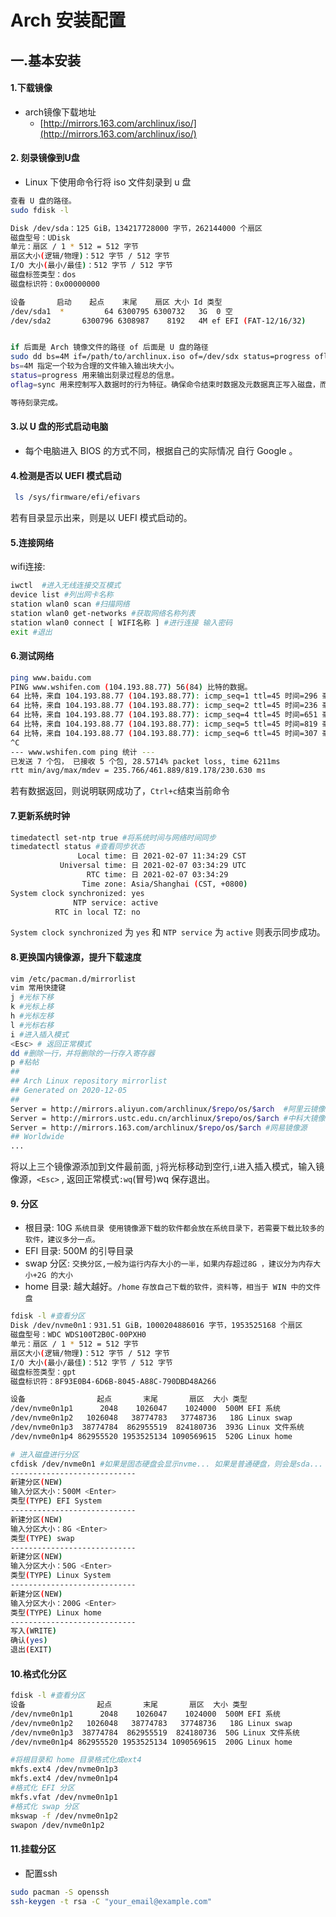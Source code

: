 # Arch 安装配置

## 一.基本安装
#### 1.下载镜像

- arch镜像下载地址
  - [http://mirrors.163.com/archlinux/iso/](http://mirrors.163.com/archlinux/iso/)

#### 2. 刻录镜像到U盘

- Linux 下使用命令行将 iso 文件刻录到 u 盘

```bash
查看 U 盘的路径。
sudo fdisk -l

Disk /dev/sda：125 GiB，134217728000 字节，262144000 个扇区
磁盘型号：UDisk   
单元：扇区 / 1 * 512 = 512 字节
扇区大小(逻辑/物理)：512 字节 / 512 字节
I/O 大小(最小/最佳)：512 字节 / 512 字节
磁盘标签类型：dos
磁盘标识符：0x00000000

设备       启动    起点    末尾    扇区 大小 Id 类型
/dev/sda1  *         64 6300795 6300732   3G  0 空
/dev/sda2       6300796 6308987    8192   4M ef EFI (FAT-12/16/32)


if 后面是 Arch 镜像文件的路径 of 后面是 U 盘的路径 
sudo dd bs=4M if=/path/to/archlinux.iso of=/dev/sdx status=progress oflag=sync
bs=4M 指定一个较为合理的文件输入输出块大小。
status=progress 用来输出刻录过程总的信息。
oflag=sync 用来控制写入数据时的行为特征。确保命令结束时数据及元数据真正写入磁盘，而不是刚写入缓存就返回。

等待刻录完成。
```

#### 3.以 U 盘的形式启动电脑

- 每个电脑进入 BIOS 的方式不同，根据自己的实际情况 自行 Google 。
#### 4.检测是否以 UEFI 模式启动
```bash
 ls /sys/firmware/efi/efivars
```
若有目录显示出来，则是以 UEFI 模式启动的。
#### 5.连接网络
wifi连接:
```bash 
iwctl  #进入无线连接交互模式
device list #列出网卡名称
station wlan0 scan #扫描网络
station wlan0 get-networks #获取网络名称列表
station wlan0 connect [ WIFI名称 ] #进行连接 输入密码
exit #退出
```
#### 6.测试网络
```bash
ping www.baidu.com
PING www.wshifen.com (104.193.88.77) 56(84) 比特的数据。
64 比特，来自 104.193.88.77 (104.193.88.77): icmp_seq=1 ttl=45 时间=296 毫秒
64 比特，来自 104.193.88.77 (104.193.88.77): icmp_seq=2 ttl=45 时间=236 毫秒
64 比特，来自 104.193.88.77 (104.193.88.77): icmp_seq=4 ttl=45 时间=651 毫秒
64 比特，来自 104.193.88.77 (104.193.88.77): icmp_seq=5 ttl=45 时间=819 毫秒
64 比特，来自 104.193.88.77 (104.193.88.77): icmp_seq=6 ttl=45 时间=307 毫秒
^C
--- www.wshifen.com ping 统计 ---
已发送 7 个包， 已接收 5 个包, 28.5714% packet loss, time 6211ms
rtt min/avg/max/mdev = 235.766/461.889/819.178/230.630 ms
```
若有数据返回，则说明联网成功了，`Ctrl+c`结束当前命令
#### 7.更新系统时钟
```bash
timedatectl set-ntp true #将系统时间与网络时间同步
timedatectl status #查看同步状态
               Local time: 日 2021-02-07 11:34:29 CST
           Universal time: 日 2021-02-07 03:34:29 UTC
                 RTC time: 日 2021-02-07 03:34:29    
                Time zone: Asia/Shanghai (CST, +0800)
System clock synchronized: yes                       
              NTP service: active                    
          RTC in local TZ: no 
```
`System clock synchronized` 为 `yes` 和 `NTP service` 为 `active` 则表示同步成功。
#### 8.更换国内镜像源，提升下载速度
```bash
vim /etc/pacman.d/mirrorlist
vim 常用快捷键
j #光标下移  
k #光标上移
h #光标左移
l #光标右移
i #进入插入模式
<Esc> # 返回正常模式
dd #删除一行，并将删除的一行存入寄存器
p #粘帖
##                                                                                            
## Arch Linux repository mirrorlist
## Generated on 2020-12-05
##
Server = http://mirrors.aliyun.com/archlinux/$repo/os/$arch  #阿里云镜像源
Server = http://mirrors.ustc.edu.cn/archlinux/$repo/os/$arch #中科大镜像源
Server = http://mirrors.163.com/archlinux/$repo/os/$arch #网易镜像源
## Worldwide
...
```
将以上三个镜像源添加到文件最前面, `j`将光标移动到空行,`i`进入插入模式，输入镜像源，`<Esc>` , 返回正常模式`:wq`(冒号)wq 保存退出。
#### 9. 分区
- 根目录: 10G `系统目录 使用镜像源下载的软件都会放在系统目录下，若需要下载比较多的软件，建议多分一点。`
- EFI 目录: 500M 的引导目录
- swap 分区: `交换分区,一般为运行内存大小的一半，如果内存超过8G ，建议分为内存大小+2G 的大小`
- home 目录: 越大越好。`/home` `存放自己下载的软件，资料等，相当于 WIN 中的文件盘`
```bash
fdisk -l #查看分区
Disk /dev/nvme0n1：931.51 GiB，1000204886016 字节，1953525168 个扇区
磁盘型号：WDC WDS100T2B0C-00PXH0
单元：扇区 / 1 * 512 = 512 字节
扇区大小(逻辑/物理)：512 字节 / 512 字节
I/O 大小(最小/最佳)：512 字节 / 512 字节
磁盘标签类型：gpt
磁盘标识符：8F93E0B4-6D6B-8045-A88C-790DBD48A266

设备                起点       末尾       扇区  大小 类型
/dev/nvme0n1p1      2048    1026047    1024000  500M EFI 系统
/dev/nvme0n1p2   1026048   38774783   37748736   18G Linux swap
/dev/nvme0n1p3  38774784  862955519  824180736  393G Linux 文件系统
/dev/nvme0n1p4 862955520 1953525134 1090569615  520G Linux home

# 进入磁盘进行分区
cfdisk /dev/nvme0n1 #如果是固态硬盘会显示nvme... 如果是普通硬盘，则会是sda...
----------------------------
新建分区(NEW) 
输入分区大小：500M <Enter>
类型(TYPE) EFI System
----------------------------
新建分区(NEW)
输入分区大小：8G <Enter>
类型(TYPE) swap
----------------------------
新建分区(NEW) 
输入分区大小：50G <Enter>
类型(TYPE) Linux System
----------------------------
新建分区(NEW)
输入分区大小：200G <Enter>
类型(TYPE) Linux home
----------------------------
写入(WRITE)
确认(yes)
退出(EXIT)
```
#### 10.格式化分区
```bash
fdisk -l #查看分区
设备                起点       末尾       扇区  大小 类型
/dev/nvme0n1p1      2048    1026047    1024000  500M EFI 系统
/dev/nvme0n1p2   1026048   38774783   37748736   18G Linux swap
/dev/nvme0n1p3  38774784  862955519  824180736  50G Linux 文件系统
/dev/nvme0n1p4 862955520 1953525134 1090569615  200G Linux home

#将根目录和 home 目录格式化成ext4
mkfs.ext4 /dev/nvme0n1p3
mkfs.ext4 /dev/nvme0n1p4
#格式化 EFI 分区
mkfs.vfat /dev/nvme0n1p1
#格式化 swap 分区
mkswap -f /dev/nvme0n1p2 
swapon /dev/nvme0n1p2 
```
#### 11.挂载分区
-  配置ssh

```bash
sudo pacman -S openssh
ssh-keygen -t rsa -C "your_email@example.com"
```
